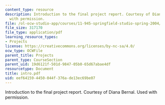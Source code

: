 ```yaml
---
content_type: resource
description: Introduction to the final project report. Courtesy of Diana Bernal. Used
  with permission.
file: /ol-ocw-studio-app/courses/11-945-springfield-studio-spring-2004/eef641594450044f376ade13ec69be07_intro.pdf
file_size: 317170
file_type: application/pdf
learning_resource_types:
- Projects
license: https://creativecommons.org/licenses/by-nc-sa/4.0/
ocw_type: OCWFile
parent_title: Projects
parent_type: CourseSection
parent_uid: 19d6121f-501d-9847-05b0-65d67abae4df
resourcetype: Document
title: intro.pdf
uid: eef64159-4450-044f-376a-de13ec69be07
---
```

Introduction to the final project report. Courtesy of Diana Bernal. Used with permission.